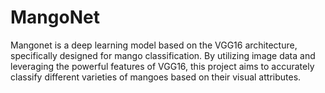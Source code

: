# MangoNet
Mangonet is a deep learning model based on the VGG16 architecture, specifically designed for mango classification.  By utilizing image data and leveraging the powerful features of VGG16, this project aims to accurately classify different varieties of mangoes based on their visual attributes.
